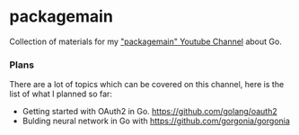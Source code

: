 # packagemain

Collection of materials for my ["packagemain" Youtube Channel](https://www.youtube.com/packagemain) about Go.

### Plans

There are a lot of topics which can be covered on this channel, here is the list of what I planned so far:

 - Getting started with OAuth2 in Go. https://github.com/golang/oauth2
 - Bulding neural network in Go with https://github.com/gorgonia/gorgonia
